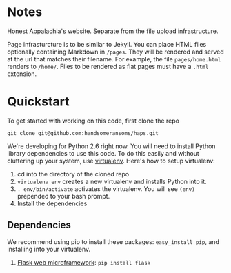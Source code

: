 # Notes

Honest Appalachia's website. Separate from the file upload infrastructure.

Page infrasturcture is to be similar to Jekyll. You can place HTML files optionally containing Markdown in `/pages`. They will be rendered and served at the url that matches their filename. For example, the file `pages/home.html` renders to `/home/`. Files to be rendered as flat pages must have a `.html` extension.

# Quickstart

To get started with working on this code, first clone the repo

    git clone git@github.com:handsomeransoms/haps.git

We're developing for Python 2.6 right now.
You will need to install Python library dependencies to use this code. To do this easily and without cluttering up your system, use [virtualenv]. Here's how to setup virtualenv:

1.  cd into the directory of the cloned repo
2.  `virtualenv env` creates a new virtualenv and installs Python into it.
3.  `. env/bin/activate` activates the virtualenv. You will see `(env)` prepended to your bash prompt.
4.  Install the dependencies

## Dependencies

We recommend using pip to install these packages: `easy_install pip`, and installing into your virtualenv.

1.  [Flask web microframework]: `pip install flask`

[virtualenv]: http://www.arthurkoziel.com/2008/10/22/working-virtualenv/
[Flask web microframework]: http://flask.pocoo.org/
